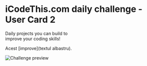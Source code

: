 # iCodeThis.com daily challenge - User Card 2
Daily projects you can build to<br>
improve your coding skills!

Acest [improve](<span style="color: ##804edd;">textul albastru</span>).

![Challenge preview](https://shismqklzntzxworibfn.supabase.co/storage/v1/object/public/previews/2fa5c507-758a-489f-bcc8-956b0c6f5d8e.png)
